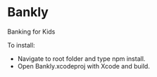# Bankly
Banking for Kids

To install:
- Navigate to root folder and type npm install.
- Open Bankly.xcodeproj with Xcode and build.

